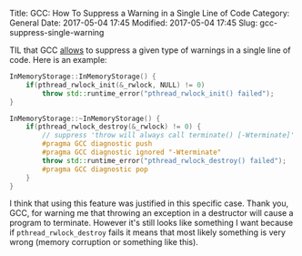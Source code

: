 Title: GCC: How To Suppress a Warning in a Single Line of Code
Category: General
Date: 2017-05-04 17:45
Modified: 2017-05-04 17:45
Slug: gcc-suppress-single-warning

TIL that GCC [allows][u1] to suppress a given type of warnings in a single line of
code. Here is an example:

```cpp
InMemoryStorage::InMemoryStorage() {
    if(pthread_rwlock_init(&_rwlock, NULL) != 0)
        throw std::runtime_error("pthread_rwlock_init() failed");
}

InMemoryStorage::~InMemoryStorage() {
    if(pthread_rwlock_destroy(&_rwlock) != 0) {
        // suppress 'throw will always call terminate() [-Wterminate]'
        #pragma GCC diagnostic push
        #pragma GCC diagnostic ignored "-Wterminate"
        throw std::runtime_error("pthread_rwlock_destroy() failed");
        #pragma GCC diagnostic pop
    }   
}
```

I think that using this feature was justified in this specific case. Thank you,
GCC, for warning me that throwing an exception in a destructor will cause a
program to terminate. However it's still looks like something I want because if
`pthread_rwlock_destroy` fails it means that most likely something is very wrong
(memory corruption or something like this).

[u1]: https://gcc.gnu.org/onlinedocs/gcc/Diagnostic-Pragmas.html
